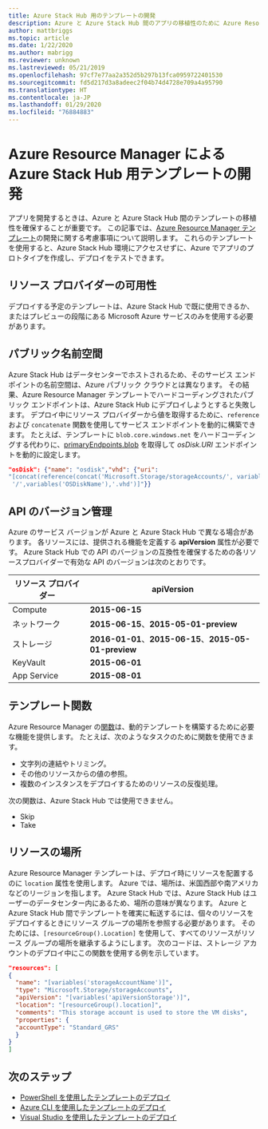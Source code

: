 ```yaml
---
title: Azure Stack Hub 用のテンプレートの開発
description: Azure と Azure Stack Hub 間のアプリの移植性のために Azure Resource Manager テンプレートを開発する方法について説明します。
author: mattbriggs
ms.topic: article
ms.date: 1/22/2020
ms.author: mabrigg
ms.reviewer: unknown
ms.lastreviewed: 05/21/2019
ms.openlocfilehash: 97cf7e77aa2a352d5b297b13fca0959722401530
ms.sourcegitcommit: fd5d217d3a8adeec2f04b74d4728e709a4a95790
ms.translationtype: HT
ms.contentlocale: ja-JP
ms.lasthandoff: 01/29/2020
ms.locfileid: "76884883"
---
```

# <a name="develop-templates-for-azure-stack-hub-with-azure-resource-manager"></a>Azure Resource Manager による Azure Stack Hub 用テンプレートの開発

アプリを開発するときは、Azure と Azure Stack Hub 間のテンプレートの移植性を確保することが重要です。 この記事では、[Azure Resource Manager テンプレート](https://download.microsoft.com/download/E/A/4/EA4017B5-F2ED-449A-897E-BD92E42479CE/Getting_Started_With_Azure_Resource_Manager_white_paper_EN_US.pdf)の開発に関する考慮事項について説明します。 これらのテンプレートを使用すると、Azure Stack Hub 環境にアクセスせずに、Azure でアプリのプロトタイプを作成し、デプロイをテストできます。

## <a name="resource-provider-availability"></a>リソース プロバイダーの可用性

デプロイする予定のテンプレートは、Azure Stack Hub で既に使用できるか、またはプレビューの段階にある Microsoft Azure サービスのみを使用する必要があります。

## <a name="public-namespaces"></a>パブリック名前空間

Azure Stack Hub はデータセンターでホストされるため、そのサービス エンドポイントの名前空間は、Azure パブリック クラウドとは異なります。 その結果、Azure Resource Manager テンプレートでハードコーディングされたパブリック エンドポイントは、Azure Stack Hub にデプロイしようとすると失敗します。 デプロイ中にリソース プロバイダーから値を取得するために、`reference` および `concatenate` 関数を使用してサービス エンドポイントを動的に構築できます。 たとえば、テンプレートに `blob.core.windows.net` をハードコーディングする代わりに、[primaryEndpoints.blob](https://github.com/Azure/AzureStack-QuickStart-Templates/blob/master/101-vm-windows-create/azuredeploy.json#L175) を取得して *osDisk.URI* エンドポイントを動的に設定します。

```json
"osDisk": {"name": "osdisk","vhd": {"uri":
"[concat(reference(concat('Microsoft.Storage/storageAccounts/', variables('storageAccountName')), '2015-06-15').primaryEndpoints.blob, variables('vmStorageAccountContainerName'),
 '/',variables('OSDiskName'),'.vhd')]"}}
```

## <a name="api-versioning"></a>API のバージョン管理

Azure のサービス バージョンが Azure と Azure Stack Hub で異なる場合があります。 各リソースには、提供される機能を定義する **apiVersion** 属性が必要です。 Azure Stack Hub での API のバージョンの互換性を確保するための各リソースプロバイダーで有効な API のバージョンは次のとおりです。

| リソース プロバイダー | apiVersion |
| --- | --- |
| Compute |**2015-06-15** |
| ネットワーク |**2015-06-15**、**2015-05-01-preview** |
| ストレージ |**2016-01-01**、**2015-06-15**、**2015-05-01-preview** |
| KeyVault | **2015-06-01** |
| App Service |**2015-08-01** |

## <a name="template-functions"></a>テンプレート関数

Azure Resource Manager の[関数](/azure/azure-resource-manager/resource-group-template-functions)は、動的テンプレートを構築するために必要な機能を提供します。 たとえば、次のようなタスクのために関数を使用できます。

* 文字列の連結やトリミング。
* その他のリソースからの値の参照。
* 複数のインスタンスをデプロイするためのリソースの反復処理。

次の関数は、Azure Stack Hub では使用できません。

* Skip
* Take

## <a name="resource-location"></a>リソースの場所

Azure Resource Manager テンプレートは、デプロイ時にリソースを配置するのに `location` 属性を使用します。 Azure では、場所は、米国西部や南アメリカなどのリージョンを指します。 Azure Stack Hub では、Azure Stack Hub はユーザーのデータセンター内にあるため、場所の意味が異なります。 Azure と Azure Stack Hub 間でテンプレートを確実に転送するには、個々のリソースをデプロイするときにリソース グループの場所を参照する必要があります。 そのためには、`[resourceGroup().Location]` を使用して、すべてのリソースがリソース グループの場所を継承するようにします。 次のコードは、ストレージ アカウントのデプロイ中にこの関数を使用する例を示しています。

```json
"resources": [
{
  "name": "[variables('storageAccountName')]",
  "type": "Microsoft.Storage/storageAccounts",
  "apiVersion": "[variables('apiVersionStorage')]",
  "location": "[resourceGroup().location]",
  "comments": "This storage account is used to store the VM disks",
  "properties": {
  "accountType": "Standard_GRS"
  }
}
]
```

## <a name="next-steps"></a>次のステップ

* [PowerShell を使用したテンプレートのデプロイ](azure-stack-deploy-template-powershell.md)
* [Azure CLI を使用したテンプレートのデプロイ](azure-stack-deploy-template-command-line.md)
* [Visual Studio を使用したテンプレートのデプロイ](azure-stack-deploy-template-visual-studio.md)
